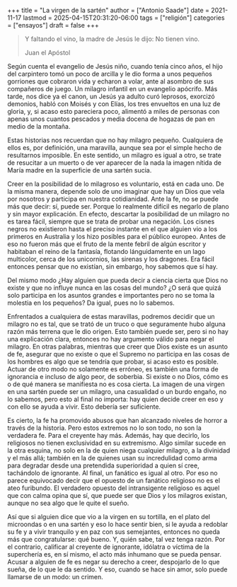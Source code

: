 +++
title = "La virgen de la sartén"
author = ["Antonio Saade"]
date = 2021-11-17
lastmod = 2025-04-15T20:31:20-06:00
tags = ["religión"]
categories = ["ensayos"]
draft = false
+++

> Y faltando el vino, la madre de Jesús le dijo: No tienen vino.
>
> Juan el Apóstol

Según cuenta el evangelio de Jesús niño, cuando tenía cinco años, el hijo del carpintero tomó un poco de arcilla y le dio forma a unos pequeños gorriones que cobraron vida y echaron a volar, ante al asombro de sus compañeros de juego. Un milagro infantil en un evangelio apócrifo. Más tarde, nos dice ya el canon, un Jesús ya adulto curó leprosos, exorcizó demonios, habló con Moisés y con Elías, los tres envueltos en una luz de gloria, y, si acaso esto pareciera poco, alimentó a  miles de personas con apenas unos cuantos pescados y media docena de hogazas de pan en medio de la montaña.

Estas historias nos recuerdan que no hay milagro pequeño. Cualquiera de ellos es, por definición, una maravilla, aunque sea por el simple hecho de resultarnos imposible. En este sentido, un milagro es igual a otro, se trate de resucitar a un muerto o de ver aparecer de la nada la imagen nítida de María madre en la superficie de una sartén sucia.

Creer en la posibilidad de lo milagroso es voluntario, está en cada uno. De la misma manera, depende solo de uno imaginar que hay un Dios que vela por nosotros y participa en nuestra cotidianidad. Ante la fe, no se puede más que decir: sí, puede ser. Porque lo realmente difícil es negarlo de plano y sin mayor explicación. En efecto, descartar la posibilidad de un milagro no es tarea fácil, siempre que se trata de probar una negación. Los cisnes negros no existieron hasta el preciso instante en el que alguien vio a los primeros en Australia y los hizo posibles para el público europeo. Antes de eso no fueron más que el fruto de la mente febril de algún escritor y habitaban el reino de la fantasía, flotando lánguidamente en un lago multicolor, cerca de los unicornios, las sirenas y los dragones. Era fácil entonces pensar que no existían, sin embargo, hoy sabemos que sí hay.

Del mismo modo ¿Hay alguien que pueda decir a ciencia cierta que Dios no existe y que no influye nunca en las cosas del mundo? ¿O será que quizá solo participa en los asuntos grandes e importantes pero no se toma la molestia en los pequeños? Da igual, pues no lo sabemos.

Enfrentados a cualquiera de estas maravillas, podremos decidir que un milagro no es tal, que se trató de un truco o que seguramente hubo alguna razón más terrena que le dio origen. Esto también puede ser, pero si no hay una explicación clara, entonces no hay argumento válido para negar el milagro. En otras palabras, mientras que creer que Dios existe es un asunto de fe, asegurar que no existe o que el Supremo no participa en las cosas de los hombres es algo que se tendría que probar, si acaso esto es posible. Actuar de otro modo no solamente es erróneo, es también una forma de ignorancia e incluso de algo peor, de soberbia. Si existe o no Dios, cómo es o de qué manera se manifiesta no es cosa cierta. La imagen de una virgen en una sartén puede ser un milagro, una casualidad o un burdo engaño, no lo sabemos, pero esto al final no importa: hay quien decide creer en eso y con ello se ayuda a vivir. Esto debería ser suficiente.

Es cierto, la fe ha promovido abusos que han alcanzado niveles de horror a través de la historia. Pero estos extremos no lo son todo, no son la verdadera fe. Para el creyente hay más. Además, hay que decirlo, los religiosos no tienen exclusividad en su extremismo. Algo similar sucede en la otra esquina, no solo en la de quien niega cualquier milagro, a la divinidad y el más allá; también en la de quienes usan su incredulidad como arma para degradar desde una pretendida superioridad a quien sí cree, tachándolo de ignorante. Al final, un fanático es igual al otro. Por eso no parece equivocado decir que el opuesto de un fanático religioso no es el ateo furibundo. El verdadero opuesto del intransigente religioso es aquel que con calma opina que sí, que puede ser que Dios y los milagros existan, aunque no sea algo que le quite el sueño.

Así que si alguien dice que vio a la virgen en su tortilla, en el plato del microondas o en una sartén y eso lo hace sentir bien, si le ayuda a redoblar su fe y a vivir tranquilo y en paz con sus semejantes, entonces no queda más que congratularse: qué bueno. Y, quién sabe, tal vez tenga razón. Por el contrario, calificar al creyente de ignorante, idólatra o víctima de la superchería es, en sí mismo, el acto más inhumano que se pueda pensar. Acusar a alguien de fe es negar su derecho a creer, despojarlo de lo que sueña, de lo que le da sentido. Y eso, cuando se hace sin amor, solo puede llamarse de un modo: un crimen.
